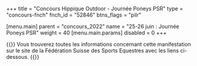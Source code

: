 +++
title = "Concours Hippique Outdoor - Journée Poneys PSR"
type = "concours-fnch"
fnch_id = "52846"
btns_flags = "pilr"

[menu.main]
  parent = "concours_2022"
  name = "25-26 juin : Journée Poneys PSR"
  weight = 40
  [menu.main.params]
    disabled = 0
+++

{{<admonition>}}
Vous trouverez toutes les informations concernant cette manifestation
sur le site de la Fédération Suisse des Sports Equestres avec les liens ci-dessous.
{{</admonition>}}
